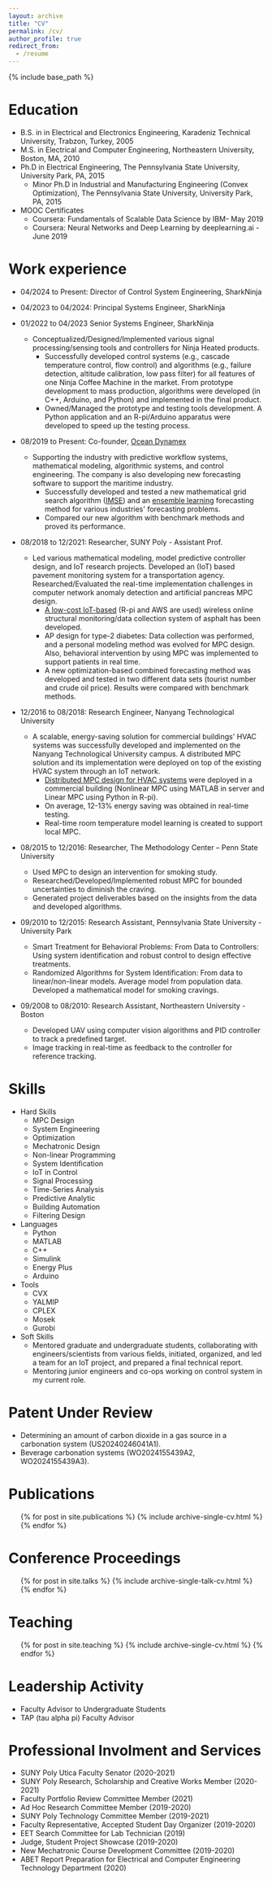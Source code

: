 ```yaml
---
layout: archive
title: "CV"
permalink: /cv/
author_profile: true
redirect_from:
  - /resume
---
```


{% include base_path %}

Education
======
* B.S. in in Electrical and Electronics Engineering, Karadeniz Technical University, Trabzon, Turkey, 2005
* M.S. in Electrical and Computer Engineering, Northeastern University, Boston, MA, 2010
* Ph.D in Electrical Engineering, The Pennsylvania State University, University Park, PA, 2015
  * Minor Ph.D in Industrial and Manufacturing Engineering (Convex Optimization), The Pennsylvania State University, University Park, PA, 2015
* MOOC Certificates
  * Coursera: Fundamentals of Scalable Data Science by IBM- May 2019
  * Coursera: Neural Networks and Deep Learning by deeplearning.ai - June 2019

Work experience
======
* 04/2024 to Present: Director of Control System Engineering, SharkNinja
* 04/2023 to 04/2024: Principal Systems Engineer, SharkNinja
* 01/2022 to 04/2023 Senior Systems Engineer, SharkNinja
  * Conceptualized/Designed/Implemented various signal processing/sensing tools and controllers for Ninja Heated products. 
    * Successfully developed control systems (e.g., cascade temperature control, flow control) and algorithms (e.g., failure detection, altitude calibration, low pass filter) for all features of one Ninja Coffee Machine in the market. From prototype development to mass production, algorithms were developed (in C++, Arduino, and Python) and implemented in the final product.
    * Owned/Managed the prototype and testing tools development. A Python application and an R-pi/Arduino apparatus were developed to speed up the testing process.

* 08/2019 to Present: Co-founder, [Ocean Dynamex](https://www.oceandynamex.com/)
  * Supporting the industry with predictive workflow systems, mathematical modeling, algorithmic systems, and control engineering. The company is also developing new forecasting software to support the maritime industry.
    * Successfully developed and tested a new mathematical grid search algorithm ([IMSE](https://www.sciencedirect.com/science/article/abs/pii/S0306261918311000)) and an [ensemble learning](https://www.sciencedirect.com/science/article/abs/pii/S0950705121011059) forecasting method for various industries' forecasting problems.
    * Compared our new algorithm with benchmark methods and proved its performance.
* 08/2018 to 12/2021: Researcher, SUNY Poly - Assistant Prof.
  * Led various mathematical modeling, model predictive controller design, and IoT research projects. Developed an (IoT) based pavement monitoring system for a transportation agency. Researched/Evaluated the real-time implementation challenges in computer network anomaly detection and artificial pancreas MPC design.  
    * [A low-cost IoT-based](https://ieeexplore.ieee.org/abstract/document/9694224) (R-pi and AWS are used) wireless online structural monitoring/data collection system of asphalt has been developed.
    * AP design for type-2 diabetes: Data collection was performed, and a personal modeling method was evolved for MPC design. Also, behavioral intervention by using MPC was implemented to support patients in real time.
    * A new optimization-based combined forecasting method was developed and tested in two different data sets (tourist number and crude oil price). Results were compared with benchmark methods. 
* 12/2016 to 08/2018: Research Engineer, Nanyang Technological University
  * A scalable, energy-saving solution for commercial buildings' HVAC systems was successfully developed and implemented on the Nanyang Technological University campus. A distributed MPC solution and its implementation were deployed on top of the existing HVAC system through an IoT network. 
    * [Distributed MPC design for HVAC systems](https://www.sciencedirect.com/science/article/abs/pii/S0306261919302582) were deployed in a commercial building (Nonlinear MPC using MATLAB in server and Linear MPC using Python in R-pi). 
    * On average, 12-13% energy saving was obtained in real-time testing.
    * Real-time room temperature model learning is created to support local MPC.
* 08/2015 to 12/2016: Researcher, The Methodology Center – Penn State University 
  * Used MPC to design an intervention for smoking study.
  * Researched/Developed/Implemented robust MPC for bounded uncertainties to diminish the craving.
  * Generated project deliverables based on the insights from the data and developed algorithms.
* 09/2010 to 12/2015: Research Assistant, Pennsylvania State University - University Park
  * Smart Treatment for Behavioral Problems: From Data to Controllers: Using system identification and robust control to design effective treatments.
  * Randomized Algorithms for System Identification: From data to linear/non-linear models. Average model from population data. Developed a mathematical model for smoking cravings.
* 09/2008 to 08/2010: Research Assistant, Northeastern University - Boston
  * Developed UAV using computer vision algorithms and PID controller to track a predefined target.
  * Image tracking in real-time as feedback to the controller for reference tracking. 
                                              
Skills
======
* Hard Skills
  * MPC Design
  * System Engineering
  * Optimization
  * Mechatronic Design
  * Non-linear Programming 
  * System Identification
  * IoT in Control
  * Signal Processing
  * Time-Series Analysis
  * Predictive Analytic
  * Building Automation
  * Filtering Design
* Languages
  * Python
  * MATLAB
  * C++
  * Simulink
  * Energy Plus
  * Arduino
* Tools
  * CVX
  * YALMIP
  * CPLEX
  * Mosek
  * Gurobi
* Soft Skills
  * Mentored graduate and undergraduate students, collaborating with engineers/scientists from various fields, initiated, organized, and led a team for an IoT project, and prepared a final technical report.
  * Mentoring junior engineers and co-ops working on control system in my current role.

Patent Under Review 
======
* Determining an amount of carbon dioxide in a gas source in a carbonation system (US20240246041A1). 
* Beverage carbonation systems (WO2024155439A2, WO2024155439A3).

Publications
======
  <ul>{% for post in site.publications %}
    {% include archive-single-cv.html %}
  {% endfor %}</ul>
  
Conference Proceedings
======
  <ul>{% for post in site.talks %}
    {% include archive-single-talk-cv.html %}
  {% endfor %}</ul>
  
Teaching
======
  <ul>{% for post in site.teaching %}
    {% include archive-single-cv.html %}
  {% endfor %}</ul>
  
Leadership Activity
======
* Faculty Advisor to Undergraduate Students
* TAP (tau alpha pi) Faculty Advisor

Professional Involment and Services
======
* SUNY Poly Utica Faculty Senator (2020-2021)
* SUNY Poly Research, Scholarship and Creative Works Member (2020-2021)
* Faculty Portfolio Review Committee Member (2021)
* Ad Hoc Research Committee Member (2019-2020)
* SUNY Poly Technology Committee Member (2019-2021)
* Faculty Representative, Accepted Student Day Organizer (2019-2020)
* EET Search Committee for Lab Technician (2019)
* Judge, Student Project Showcase (2019-2020)
* New Mechatronic Course Development Committee (2019-2020)
* ABET Report Preparation for Electrical and Computer Engineering Technology Department (2020)

